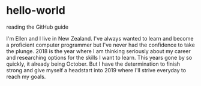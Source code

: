 # hello-world
reading the GitHub guide

I'm Ellen and I live in New Zealand. I've always wanted to learn and become a proficient computer programmer but I've never had the confidence to take the plunge. 2018 is the year where I am thinking seriously about my career and researching options for the skills I want to learn. This years gone by so quickly, it already being October. But I have the determination to finish strong and give myself a headstart into 2019 where I'll strive everyday to reach my goals.
